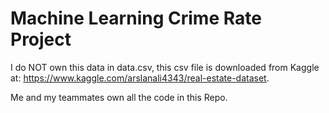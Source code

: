 # Machine Learning Crime Rate Project

I do NOT own this data in data.csv, this csv file is downloaded from Kaggle at: https://www.kaggle.com/arslanali4343/real-estate-dataset.

Me and my teammates own all the code in this Repo. 
